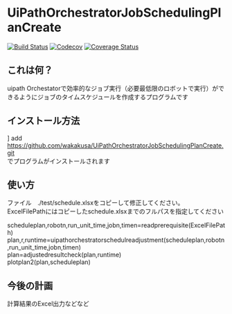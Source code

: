 # UiPathOrchestratorJobSchedulingPlanCreate

[![Build Status](https://travis-ci.com/wakakusa/UiPathOrchestratorJobSchedulingPlanCreate.jl.svg?branch=master)](https://travis-ci.com/wakakusa/UiPathOrchestratorJobSchedulingPlanCreate.jl)
[![Codecov](https://codecov.io/gh/wakakusa/UiPathOrchestratorJobSchedulingPlanCreate.jl/branch/master/graph/badge.svg)](https://codecov.io/gh/wakakusa/UiPathOrchestratorJobSchedulingPlanCreate.jl)
[![Coverage Status](https://coveralls.io/repos/github/wakakusa/UiPathOrchestratorJobSchedulingPlanCreate/badge.svg?branch=master)](https://coveralls.io/github/wakakusa/UiPathOrchestratorJobSchedulingPlanCreate?branch=master)
## これは何？
uipath Orchestatorで効率的なジョブ実行（必要最低限のロボットで実行）ができるようにジョブのタイムスケジュールを作成するプログラムです

## インストール方法
] add https://github.com/wakakusa/UiPathOrchestratorJobSchedulingPlanCreate.git  
でプログラムがインストールされます

## 使い方
ファイル　./test/schedule.xlsxをコピーして修正してください。  
ExcelFilePathにはコピーしたschedule.xlsxまでのフルパスを指定してください

scheduleplan,robotn,run_unit_time,jobn,timen=readprerequisite(ExcelFilePath)  
plan,r,runtime=uipathorchestratorschedulreadjustment(scheduleplan,robotn,run_unit_time,jobn,timen)  
plan=adjustedresultcheck(plan,runtime)  
plotplan2(plan,scheduleplan)  

## 今後の計画
計算結果のExcel出力などなど